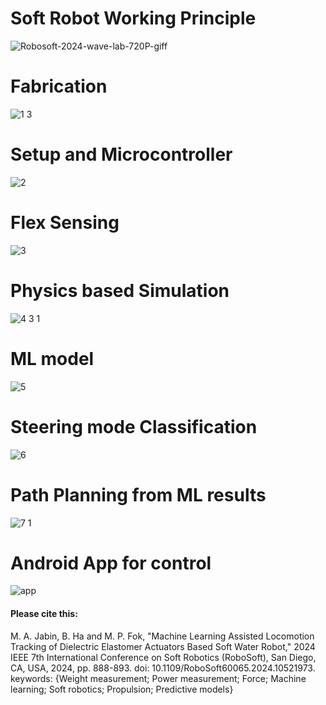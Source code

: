 # Soft Robot Working Principle

![Robosoft-2024-wave-lab-720P-giff](https://github.com/user-attachments/assets/e1e4a1d4-6b86-4d07-90ea-6275272664ca)

# Fabrication
![1 3](https://github.com/user-attachments/assets/0d1db3e4-53be-4359-b802-1de0298c9503)

# Setup and Microcontroller

![2](https://github.com/user-attachments/assets/c20288e8-13c0-4595-8089-9e6bc4550690)

# Flex Sensing

![3](https://github.com/user-attachments/assets/d55c2526-be7a-44d6-8e9a-d666185c6f5d)

# Physics based Simulation 
![4 3 1](https://github.com/user-attachments/assets/8c694159-46e4-4776-ad20-f84e4503dc8e)

# ML model

![5](https://github.com/user-attachments/assets/204133f8-1e6a-43d8-9d3f-4141caf8bab1)

# Steering mode Classification
![6](https://github.com/user-attachments/assets/0fad27c3-137a-455e-9f62-8901304889ad)

# Path Planning from ML results
![7 1](https://github.com/user-attachments/assets/be0ddafc-119f-4115-a0dd-a70de70ebd11)

# Android App for control
![app](https://github.com/user-attachments/assets/189d6483-c20f-4811-a2c8-b2bac1125eaf)


#### Please cite this: 
M. A. Jabin, B. Ha and M. P. Fok, "Machine Learning Assisted Locomotion Tracking of Dielectric Elastomer Actuators Based Soft Water Robot," 2024 IEEE 7th International Conference on Soft Robotics (RoboSoft), San Diego, CA, USA, 2024, pp. 888-893.
doi: 10.1109/RoboSoft60065.2024.10521973. 
keywords: {Weight measurement; Power measurement; Force; Machine learning; Soft robotics; Propulsion; Predictive models}


